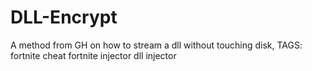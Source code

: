 # DLL-Encrypt
A method from GH on how to stream a dll without touching disk, TAGS: fortnite cheat fortnite injector dll injector
